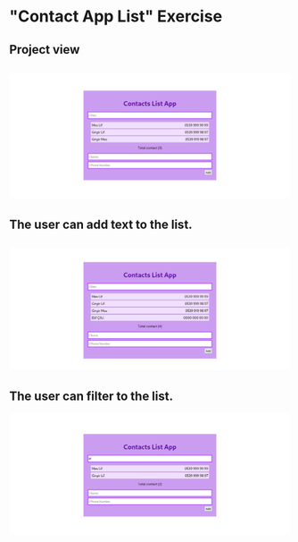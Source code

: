 # "Contact App List" Exercise
## Project view

![This photo from React "Contact App List" Exercise](public/img/projectView.png)
----
## The user can add text to the list.

![adding](public/img/addContact.png)
----
## The user can filter to the list.

![adding](public/img/filtering.png)